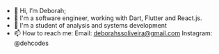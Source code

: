 - 👋 Hi, I’m Deborah;
- 👀 I'm a software engineer, working with Dart, Flutter and React.js.
- 🌱 I'm a student of analysis and systems development
- 📫 How to reach me: Email: deborahssoliveira@gmail.com 
Instagram: @dehcodes



